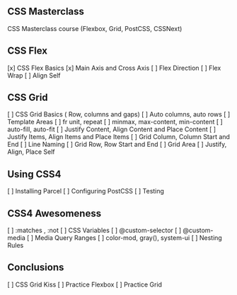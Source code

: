 ## CSS Masterclass
CSS Masterclass course (Flexbox, Grid, PostCSS, CSSNext)

## CSS Flex
 [x] CSS Flex Basics
 [x] Main Axis and Cross Axis
 [ ] Flex Direction
 [ ] Flex Wrap
 [ ] Align Self
## CSS Grid
 [ ] CSS Grid Basics ( Row, columns and gaps)
 [ ] Auto columns, auto rows
 [ ] Template Areas
 [ ] fr unit, repeat
 [ ] minmax, max-content, min-content
 [ ] auto-fill, auto-fit
 [ ] Justify Content, Align Content and Place Content
 [ ] Justify Items, Align Items and Place Items
 [ ] Grid Column, Column Start and End
 [ ] Line Naming
 [ ] Grid Row, Row Start and End
 [ ] Grid Area
 [ ] Justify, Align, Place Self
## Using CSS4
 [ ] Installing Parcel
 [ ] Configuring PostCSS
 [ ] Testing
## CSS4 Awesomeness
 [ ] :matches , :not
 [ ] CSS Variables
 [ ] @custom-selector
 [ ] @custom-media
 [ ] Media Query Ranges
 [ ] color-mod, gray(), system-ui
 [ ] Nesting Rules
## Conclusions
 [ ] CSS Grid Kiss
 [ ] Practice Flexbox
 [ ] Practice Grid